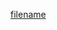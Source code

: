[filename](https://raw.githubusercontent.com/stone-payments/pos-mamba-sdk/develop/packages/pos/docs/payment.md ':include')